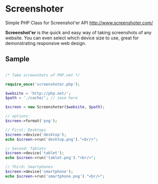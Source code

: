 Screenshoter
============

Simple PHP Class for Screenshot'er API http://www.screenshoter.com/

**Screenshot'er** is the quick and easy way of taking screenshots of any website. You can even select which device size to use, great for demonstrating responsive web design. 

Sample
------

```php

/* Take screenshots of PHP.net */

require_once('screenshoter.php');

$website = 'http://php.net/';
$path = './cache/'; // save here

$screen = new Screenshoter($website, $path);

// options:
$screen->format('png');

// First: Desktops
$screen->device('desktop');
echo $screen->run('desktop.png')."<br/>";

// Second: Tablets
$screen->device('tablet');
echo $screen->run('tablet.png')."<br/>";

// Third: Smartphones
$screen->device('smartphone');
echo $screen->run('smartphone.png')."<br/>";
```
